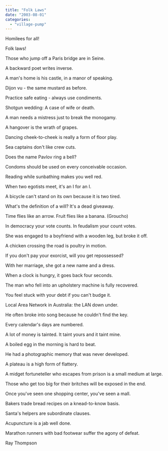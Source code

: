 ```yaml
---
title: "Folk Laws"
date: "2003-08-01"
categories: 
  - "village-pump"
---
```


Homilees for all!

Folk laws!

Those who jump off a Paris bridge are in Seine.

A backward poet writes inverse.

A man's home is his castle, in a manor of speaking.

Dijon vu - the same mustard as before.

Practice safe eating - always use condiments.

Shotgun wedding: A case of wife or death.

A man needs a mistress just to break the monogamy.

A hangover is the wrath of grapes.

Dancing cheek-to-cheek is really a form of floor play.

Sea captains don't like crew cuts.

Does the name Pavlov ring a bell?

Condoms should be used on every conceivable occasion.

Reading while sunbathing makes you well red.

When two egotists meet, it's an I for an I.

A bicycle can't stand on its own because it is two tired.

What's the definition of a will? It's a dead giveaway.

Time flies like an arrow. Fruit flies like a banana. (Groucho)

In democracy your vote counts. In feudalism your count votes.

She was engaged to a boyfriend with a wooden leg, but broke it off.

A chicken crossing the road is poultry in motion.

If you don't pay your exorcist, will you get repossessed?

With her marriage, she got a new name and a dress.

When a clock is hungry, it goes back four seconds.

The man who fell into an upholstery machine is fully recovered.

You feel stuck with your debt if you can't budge it.

Local Area Network in Australia: the LAN down under.

He often broke into song because he couldn't find the key.

Every calendar's days are numbered.

A lot of money is tainted. It taint yours and it taint mine.

A boiled egg in the morning is hard to beat.

He had a photographic memory that was never developed.

A plateau is a high form of flattery.

A midget fortuneteller who escapes from prison is a small medium at large.

Those who get too big for their britches will be exposed in the end.

Once you've seen one shopping center, you've seen a mall.

Bakers trade bread recipes on a knead-to-know basis.

Santa's helpers are subordinate clauses.

Acupuncture is a jab well done.

Marathon runners with bad footwear suffer the agony of defeat.

Ray Thompson
